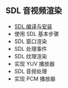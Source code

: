 ## SDL 音视频渲染

- [SDL 编译与安装](./compile_and_install.md)
- 使用 SDL 基本步骤
- SDL 窗口渲染
- SDL 处理事件
- SDL 纹理渲染
- 实现 YUV 播放器
- SDL 音频处理
- 实现 PCM 播放器